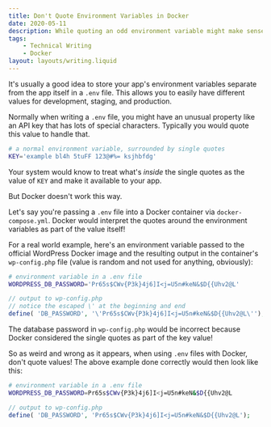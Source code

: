 ```yaml
---
title: Don't Quote Environment Variables in Docker
date: 2020-05-11
description: While quoting an odd environment variable might make sense to deal with special characters normally, Docker just assumes the quotes are part of the value.
tags: 
    - Technical Writing
    - Docker
layout: layouts/writing.liquid
---
```


It's usually a good idea to store your app's environment variables separate from the app itself in a `.env` file. This allows you to easily have different values for development, staging, and production.

Normally when writing a `.env` file, you might have an unusual property like an API key that has lots of special characters. Typically you would quote this value to handle that.

```bash
# a normal environment variable, surrounded by single quotes
KEY='example bl4h 5tuFF 123@#%= ksjhbfdg'
```

Your system would know to treat what's *inside* the single quotes as the value of `KEY` and make it available to your app.

But Docker doesn't work this way.

Let's say you're passing a `.env` file into a Docker container via `docker-compose.yml`. Docker would interpret the quotes around the environment variables as part of the value itself!

For a real world example, here's an environment variable passed to the official WordPress Docker image and the resulting output in the container's `wp-config.php` file (value is random and not used for anything, obviously):

```bash
# environment variable in a .env file
WORDPRESS_DB_PASSWORD='Pr65s$CWv{P3k}4j6]I<j=U5n#keN&$D{{Uhv2@L'
```

```php
// output to wp-config.php
// notice the escaped \' at the beginning and end
define( 'DB_PASSWORD', '\'Pr65s$CWv{P3k}4j6]I<j=U5n#keN&$D{{Uhv2@L\'');
```

The database password in `wp-config.php` would be incorrect because Docker considered the single quotes as part of the key value!

So as weird and wrong as it appears, when using `.env` files with Docker, don't quote values! The above example done correctly would then look like this:

```bash
# environment variable in a .env file
WORDPRESS_DB_PASSWORD=Pr65s$CWv{P3k}4j6]I<j=U5n#keN&$D{{Uhv2@L
```

```php
// output to wp-config.php
define( 'DB_PASSWORD', 'Pr65s$CWv{P3k}4j6]I<j=U5n#keN&$D{{Uhv2@L');
```